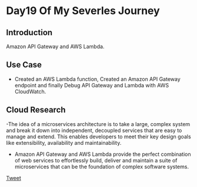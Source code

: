 # Day19 Of My Severles Journey

## Introduction
Amazon API Gateway and AWS Lambda.

## Use Case
 - Created an AWS Lambda function, Created an Amazon API Gateway endpoint and finally Debug API Gateway and Lambda with AWS CloudWatch.

## Cloud Research
 -The idea of a microservices architecture is to take a large, complex system and break it down into independent, decoupled services that are easy to manage and extend. This enables developers to meet their key design goals like extensibility, availability and maintainability.

 - Amazon API Gateway and AWS Lambda provide the perfect combination of web services to effortlessly build, deliver and maintain a suite of microservices that can be the foundation of complex software systems.


 [Tweet](https://twitter.com/martynzYoung/status/1300755787820797952)